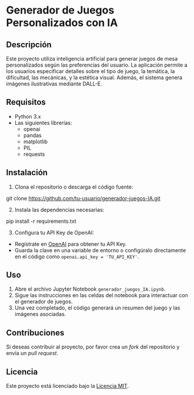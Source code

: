 # Generador de Juegos Personalizados con IA

## Descripción
Este proyecto utiliza inteligencia artificial para generar juegos de mesa personalizados según las preferencias del usuario. La aplicación permite a los usuarios especificar detalles sobre el tipo de juego, la temática, la dificultad, las mecánicas, y la estética visual. Además, el sistema genera imágenes ilustrativas mediante DALL-E.

## Requisitos
- Python 3.x
- Las siguientes librerías:
  - openai
  - pandas
  - matplotlib
  - PIL
  - requests

## Instalación

1. Clona el repositorio o descarga el código fuente:

git clone https://github.com/tu-usuario/generador-juegos-IA.git


2. Instala las dependencias necesarias:


pip install -r requirements.txt


3. Configura tu API Key de OpenAI:
- Regístrate en [OpenAI](https://platform.openai.com/) para obtener tu API Key.
- Guarda la clave en una variable de entorno o configúralo directamente en el código como `openai.api_key = 'TU_API_KEY'`.

## Uso

1. Abre el archivo Jupyter Notebook `generador_juegos_IA.ipynb`.
2. Sigue las instrucciones en las celdas del notebook para interactuar con el generador de juegos.
3. Una vez completado, el código generará un resumen del juego y las imágenes asociadas.

## Contribuciones
Si deseas contribuir al proyecto, por favor crea un *fork* del repositorio y envía un *pull request*.

## Licencia
Este proyecto está licenciado bajo la [Licencia MIT](https://opensource.org/licenses/MIT).
